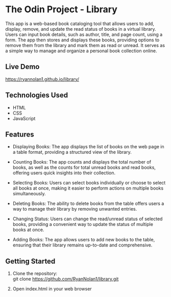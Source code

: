 # The Odin Project - Library

This app is a web-based book cataloging tool that allows users to add, display, remove, and update the read status of books in a virtual library. Users can input book details, such as author, title, and page count, using a form. The app then stores and displays these books, providing options to remove them from the library and mark them as read or unread. It serves as a simple way to manage and organize a personal book collection online.

## Live Demo

https://ryannolan1.github.io/library/

## Technologies Used

- HTML
- CSS
- JavaScript

## Features

- Displaying Books: The app displays the list of books on the web page in a table format, providing a structured view of the library.

- Counting Books: The app counts and displays the total number of books, as well as the counts for total unread books and read books, offering users quick insights into their collection.

- Selecting Books: Users can select books individually or choose to select all books at once, making it easier to perform actions on multiple books simultaneously.

- Deleting Books: The ability to delete books from the table offers users a way to manage their library by removing unwanted entries.

- Changing Status: Users can change the read/unread status of selected books, providing a convenient way to update the status of multiple books at once.

- Adding Books: The app allows users to add new books to the table, ensuring that their library remains up-to-date and comprehensive.

## Getting Started

1. Clone the repository:
   <br />git clone https://github.com/RyanNolan1/library.git

2. Open index.html in your web browser